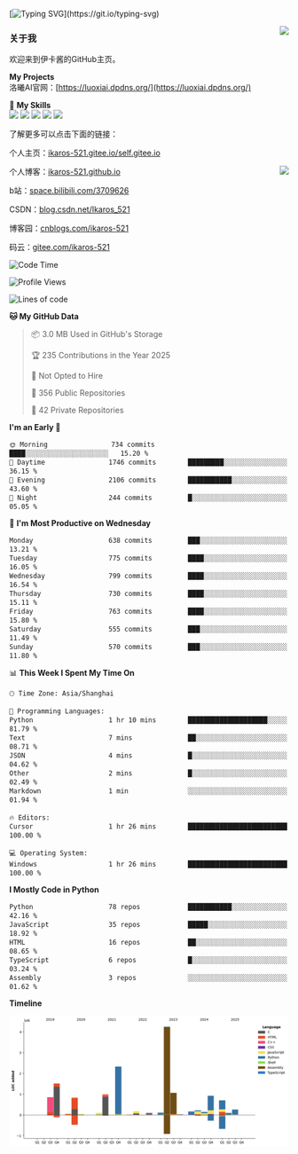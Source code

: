 [![Typing SVG](https://readme-typing-svg.herokuapp.com?size=25&duration=3000&color=8C43EA&vCenter=true&width=200&height=40&lines=Hi+Welcome+%F0%9F%91%8B%F0%9F%8F%BB;I'm+Love丶伊卡洛斯~~)](https://git.io/typing-svg)

<a href="#">
  <img align="right" src="https://github-readme-stats.vercel.app/api?username=Ikaros-521&count_private=true&show_icons=true&bg_color=15,f2f7fd,E0EAFC" />
</a>

### 关于我

欢迎来到伊卡酱的GitHub主页。

**My Projects**  
洛曦AI官网：[https://luoxiai.dpdns.org/](https://luoxiai.dpdns.org/)  

🌟 **My Skills**  
![](https://img.shields.io/badge/-C-A8B9CC?style=flat-square&logo=C&logoColor=fff)
![](https://img.shields.io/badge/-Python-3776AB?style=flat-square&logo=Python&logoColor=fff)
![](https://img.shields.io/badge/-JavaScript-F7DF1E?style=flat-square&logo=JavaScript&logoColor=fff)
![](https://img.shields.io/badge/-C++-00599C?style=flat-square&logo=Cpp&logoColor=fff)
![](https://img.shields.io/badge/-Linux-000000?style=flat-square&logo=Linux&logoColor=fff)

了解更多可以点击下面的链接：  

个人主页：[ikaros-521.gitee.io/self.gitee.io](https://ikaros-521.gitee.io/self.gitee.io/)  

<img align='right' src="https://github.com/Ikaros-521/Ikaros-521/assets/40910637/3a5e50bc-91dc-4aa5-b7a0-8b27ad1c2b33" height="330">

个人博客：[ikaros-521.github.io](https://ikaros-521.github.io/)  

b站：[space.bilibili.com/3709626](https://space.bilibili.com/3709626)  

CSDN：[blog.csdn.net/Ikaros_521](https://blog.csdn.net/Ikaros_521)  

博客园：[cnblogs.com/ikaros-521](https://www.cnblogs.com/ikaros-521)  

码云：[gitee.com/ikaros-521](https://gitee.com/ikaros-521)  


<!--START_SECTION:waka-->
![Code Time](http://img.shields.io/badge/Code%20Time-2%2C461%20hrs%2026%20mins-blue)

![Profile Views](http://img.shields.io/badge/Profile%20Views-8-blue)

![Lines of code](https://img.shields.io/badge/From%20Hello%20World%20I%27ve%20Written-14.9%20million%20lines%20of%20code-blue)

**🐱 My GitHub Data** 

> 📦 3.0 MB Used in GitHub's Storage 
 > 
> 🏆 235 Contributions in the Year 2025
 > 
> 🚫 Not Opted to Hire
 > 
> 📜 356 Public Repositories 
 > 
> 🔑 42 Private Repositories 
 > 
**I'm an Early 🐤** 

```text
🌞 Morning                734 commits         ████░░░░░░░░░░░░░░░░░░░░░   15.20 % 
🌆 Daytime                1746 commits        █████████░░░░░░░░░░░░░░░░   36.15 % 
🌃 Evening                2106 commits        ███████████░░░░░░░░░░░░░░   43.60 % 
🌙 Night                  244 commits         █░░░░░░░░░░░░░░░░░░░░░░░░   05.05 % 
```
📅 **I'm Most Productive on Wednesday** 

```text
Monday                   638 commits         ███░░░░░░░░░░░░░░░░░░░░░░   13.21 % 
Tuesday                  775 commits         ████░░░░░░░░░░░░░░░░░░░░░   16.05 % 
Wednesday                799 commits         ████░░░░░░░░░░░░░░░░░░░░░   16.54 % 
Thursday                 730 commits         ████░░░░░░░░░░░░░░░░░░░░░   15.11 % 
Friday                   763 commits         ████░░░░░░░░░░░░░░░░░░░░░   15.80 % 
Saturday                 555 commits         ███░░░░░░░░░░░░░░░░░░░░░░   11.49 % 
Sunday                   570 commits         ███░░░░░░░░░░░░░░░░░░░░░░   11.80 % 
```


📊 **This Week I Spent My Time On** 

```text
🕑︎ Time Zone: Asia/Shanghai

💬 Programming Languages: 
Python                   1 hr 10 mins        ████████████████████░░░░░   81.79 % 
Text                     7 mins              ██░░░░░░░░░░░░░░░░░░░░░░░   08.71 % 
JSON                     4 mins              █░░░░░░░░░░░░░░░░░░░░░░░░   04.62 % 
Other                    2 mins              █░░░░░░░░░░░░░░░░░░░░░░░░   02.49 % 
Markdown                 1 min               ░░░░░░░░░░░░░░░░░░░░░░░░░   01.94 % 

🔥 Editors: 
Cursor                   1 hr 26 mins        █████████████████████████   100.00 % 

💻 Operating System: 
Windows                  1 hr 26 mins        █████████████████████████   100.00 % 
```

**I Mostly Code in Python** 

```text
Python                   78 repos            ███████████░░░░░░░░░░░░░░   42.16 % 
JavaScript               35 repos            █████░░░░░░░░░░░░░░░░░░░░   18.92 % 
HTML                     16 repos            ██░░░░░░░░░░░░░░░░░░░░░░░   08.65 % 
TypeScript               6 repos             █░░░░░░░░░░░░░░░░░░░░░░░░   03.24 % 
Assembly                 3 repos             ░░░░░░░░░░░░░░░░░░░░░░░░░   01.62 % 
```



**Timeline**

![Lines of Code chart](https://raw.githubusercontent.com/Ikaros-521/Ikaros-521/main/assets/bar_graph.png)


<!--END_SECTION:waka-->


<!--
**Ikaros-521/Ikaros-521** is a ✨ _special_ ✨ repository because its `README.md` (this file) appears on your GitHub profile.

Here are some ideas to get you started:

- 🔭 I’m currently working on ...
- 🌱 I’m currently learning ...
- 👯 I’m looking to collaborate on ...
- 🤔 I’m looking for help with ...
- 💬 Ask me about ...
- 📫 How to reach me: ...
- 😄 Pronouns: ...
- ⚡ Fun fact: ...
-->
